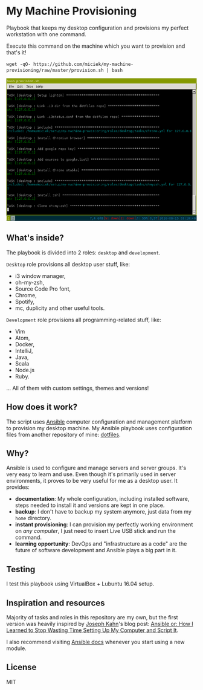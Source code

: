 # My Machine Provisioning
Playbook that keeps my desktop configuration and provisions my perfect workstation with one command.

Execute this command on the machine which you want to provision and that's it!

```
wget -qO- https://github.com/miciek/my-machine-provisioning/raw/master/provision.sh | bash
```

![Installing the computer...](screenshot.png)

## What's inside?
The playbook is divided into 2 roles: `desktop` and `development`.

`Desktop` role provisions all desktop user stuff, like:

- i3 window manager,
- oh-my-zsh,
- Source Code Pro font,
- Chrome,
- Spotify,
- mc, duplicity and other useful tools.

`Development` role provisions all programming-related stuff, like:

- Vim
- Atom,
- Docker,
- IntelliJ,
- Java,
- Scala
- Node.js
- Ruby.

... All of them with custom settings, themes and versions!

## How does it work?
The script uses [Ansible](https://www.ansible.com/) computer configuration and management platform to provision my desktop machine. My Ansible playbook uses configuration files from another repository of mine: [dotfiles](https://github.com/miciek/dotfiles).

## Why?
Ansible is used to configure and manage servers and server groups. It's very easy to learn and use. Even though it's primarily used in server environments, it proves to be very useful for me as a desktop user. It provides:

- **documentation**: My whole configuration, including installed software, steps needed to install it and versions are kept in one place.
- **backup**: I don't have to backup my system anymore, just data from my `home` directory.
- **instant provisioning**: I can provision my perfectly working environment on *any computer*, I just need to insert Live USB stick and run the command.
- **learning opportunity**: DevOps and "infrastructure as a code" are the future of software development and Ansible plays a big part in it.

## Testing
I test this playbook using VirtualBox + Lubuntu 16.04 setup.

## Inspiration and resources
Majority of tasks and roles in this repository are my own, but the first version was heavily inspired by [Joseph Kahn](https://blog.josephkahn.io)'s blog post: [Ansible or: How I Learned to Stop Wasting Time Setting Up My Computer and Script It](https://blog.josephkahn.io/articles/ansible/).

I also recommend visiting [Ansible docs](http://docs.ansible.com/) whenever you start using a new module.

## License
MIT
